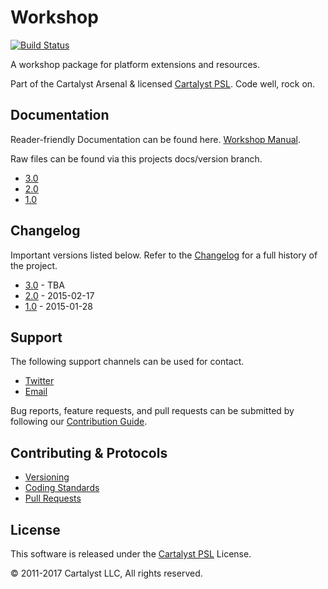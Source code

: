 # Workshop

[![Build Status](https://travis-ci.com/cartalyst/workshop.svg?token=98Zt8zYdwyheTKqziswS&branch=3.0)](https://travis-ci.com/cartalyst/workshop)

A workshop package for platform extensions and resources.

Part of the Cartalyst Arsenal & licensed [Cartalyst PSL](LICENSE). Code well, rock on.

## Documentation

Reader-friendly Documentation can be found here. [Workshop Manual](https://cartalyst.com/manual/workshop).

Raw files can be found via this projects docs/version branch.

- [3.0](https://github.com/cartalyst/workshop/tree/docs/3.0)
- [2.0](https://github.com/cartalyst/workshop/tree/docs/2.0)
- [1.0](https://github.com/cartalyst/workshop/tree/docs/1.0)

## Changelog

Important versions listed below. Refer to the [Changelog](CHANGELOG.md) for a full history of the project.

- [3.0](CHANGELOG.md) - TBA
- [2.0](CHANGELOG.md) - 2015-02-17
- [1.0](CHANGELOG.md) - 2015-01-28

## Support

The following support channels can be used for contact.

- [Twitter](https://cartalyst.com/@twitter)
- [Email](mailto:help@cartalyst.com)

Bug reports, feature requests, and pull requests can be submitted by following our [Contribution Guide](CONTRIBUTING.md).

## Contributing & Protocols

- [Versioning](CONTRIBUTING.md#versioning)
- [Coding Standards](CONTRIBUTING.md#coding-standards)
- [Pull Requests](CONTRIBUTING.md#pull-requests)

## License

This software is released under the [Cartalyst PSL](LICENSE) License.

© 2011-2017 Cartalyst LLC, All rights reserved.
